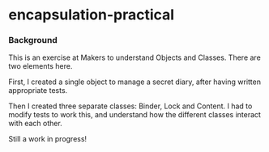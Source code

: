 # encapsulation-practical

### Background

This is an exercise at Makers to understand Objects and Classes.  There are two elements here.

First, I created a single object to manage a secret diary, after having written appropriate tests.


Then I created three separate classes: Binder, Lock and Content.  I had to modify tests to work this, and understand how the different classes interact with each other.

Still a work in progress!
